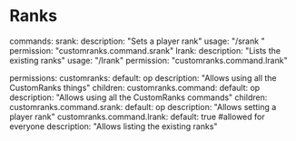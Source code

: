 # Ranks
commands:
 srank:
  description: "Sets a player rank"
  usage: "/srank <player> <rank>"
  permission: "customranks.command.srank"
 lrank:
  description: "Lists the existing ranks"
  usage: "/lrank"
  permission: "customranks.command.lrank"

permissions:
 customranks:
  default: op
  description: "Allows using all the CustomRanks things"
  children:
   customranks.command:
    default: op
    description: "Allows using all the CustomRanks commands"
    children:
     customranks.command.srank:
      default: op
      description: "Allows setting a player rank"
     customranks.command.lrank:
      default: true #allowed for everyone
      description: "Allows listing the existing ranks"
